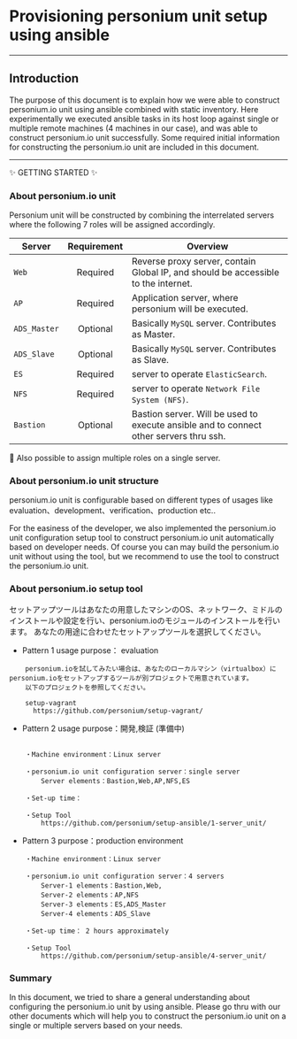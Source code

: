 # Provisioning personium unit setup using ansible
-------------------------------

## Introduction

The purpose of this document is to explain how we were able to construct personium.io unit using ansible combined with static inventory. Here experimentally we executed ansible tasks in its host loop against single or multiple remote machines (4 machines in our case), and was able to construct personium.io unit successfully. Some required initial information for constructing the personium.io unit are included in this document.

---------------------------------------
:sparkles: GETTING STARTED :sparkles:

### About personium.io unit
  Personium unit will be constructed by combining the interrelated servers where the following 7 roles will be assigned accordingly.

| **Server**      | **Requirement**  |    **Overview**                                                                    |
|-----------------|:----------------:|------------------------------------------------------------------------------------|
| `Web`           |  Required        | Reverse proxy server, contain Global IP, and should be accessible to the internet. |
| `AP`            |  Required        | Application server, where personium will be executed.                              |
| `ADS_Master`    |  Optional        | Basically `MySQL` server. Contributes as Master.                                   |
| `ADS_Slave`     |  Optional        | Basically `MySQL` server. Contributes as Slave.                                    |
| `ES`            |  Required        | server to operate `ElasticSearch`.                                                |
| `NFS`           |  Required        | server to operate `Network File System (NFS)`.                                    |
| `Bastion`       |  Optional        | Bastion server. Will be used to execute ansible and to connect other servers thru ssh.|


:high_brightness: Also possible to assign multiple roles on a single server.

### About personium.io unit structure

personium.io unit is configurable based on different types of usages like evaluation、development、verification、production etc..

For the easiness of the developer, we also implemented the personium.io unit configuration setup tool to construct personium.io unit automatically based on developer needs.
Of course you can may build the personium.io unit without using the tool, but we recommend to use the tool to construct the personium.io unit.


### About personium.io setup tool


  セットアップツールはあなたの用意したマシンのOS、ネットワーク、ミドルのインストールや設定を行い、personium.ioのモジュールのインストールを行います。
  あなたの用途に合わせたセットアップツールを選択してください。
  

* Pattern 1  usage purpose： evaluation
```
    personium.ioを試してみたい場合は、あなたのローカルマシン（virtualbox）にpersonium.ioをセットアップするツールが別プロジェクトで用意されています。
    以下のプロジェクトを参照してください。

    setup-vagrant
      https://github.com/personium/setup-vagrant/

```


* Pattern 2  usage purpose：開発,検証  (準備中)


```

    ・Machine environment：Linux server

    ・personium.io unit configuration server：single server
        Server elements：Bastion,Web,AP,NFS,ES

    ・Set-up time：

    ・Setup Tool
        https://github.com/personium/setup-ansible/1-server_unit/

```

* Pattern 3  purpose：production environment

```
    ・Machine environment：Linux server

    ・personium.io unit configuration server：4 servers
        Server-1 elements：Bastion,Web,
        Server-2 elements：AP,NFS
        Server-3 elements：ES,ADS_Master
        Server-4 elements：ADS_Slave

    ・Set-up time： 2 hours approximately

    ・Setup Tool
        https://github.com/personium/setup-ansible/4-server_unit/

```

### Summary

In this document, we tried to share a general understanding about configuring the personium.io unit by using ansible. Please go thru with our other documents which will help you to construct the personium.io unit on a single or multiple servers based on your needs.
